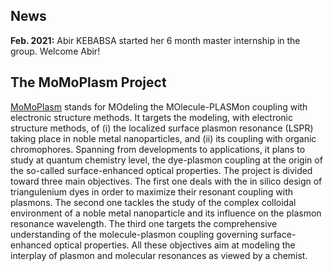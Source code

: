## News

**Feb. 2021:** Abir KEBABSA started her 6 month master internship in the group. Welcome Abir!


## The MoMoPlasm Project

[MoMoPlasm](https://anr.fr/Projet-ANR-21-CE29-0003) stands for MOdeling the MOlecule-PLASMon coupling with electronic structure methods. It targets the modeling, with electronic structure methods, of (i) the localized surface plasmon resonance (LSPR) taking place in noble metal nanoparticles, and (ii) its coupling with organic chromophores. Spanning from developments to applications, it plans to study at quantum chemistry level, the dye-plasmon coupling at the origin of the so-called surface-enhanced optical properties. The project is divided toward three main objectives. The first one deals with the in silico design of triangulenium dyes in order to maximize their resonant coupling with plasmons. The second one tackles the study of the complex colloidal environment of a noble metal nanoparticle and its influence on the plasmon resonance wavelength. The third one targets the comprehensive understanding of the molecule-plasmon coupling governing surface-enhanced optical properties. All these objectives aim at modeling the interplay of plasmon and molecular resonances as viewed by a chemist. 

<!--
## Welcome to GitHub Pages

You can use the [editor on GitHub](https://github.com/ANRMoMoPlasm/ANRMoMoPlasm/edit/gh-pages/index.md) to maintain and preview the content for your website in Markdown files.

Whenever you commit to this repository, GitHub Pages will run [Jekyll](https://jekyllrb.com/) to rebuild the pages in your site, from the content in your Markdown files.

### Markdown

Markdown is a lightweight and easy-to-use syntax for styling your writing. It includes conventions for

```markdown
Syntax highlighted code block

# Header 1
## Header 2
### Header 3

- Bulleted
- List

1. Numbered
2. List

**Bold** and _Italic_ and `Code` text

[Link](url) and ![Image](src)
```

For more details see [Basic writing and formatting syntax](https://docs.github.com/en/github/writing-on-github/getting-started-with-writing-and-formatting-on-github/basic-writing-and-formatting-syntax).

### Jekyll Themes

Your Pages site will use the layout and styles from the Jekyll theme you have selected in your [repository settings](https://github.com/ANRMoMoPlasm/ANRMoMoPlasm/settings/pages). The name of this theme is saved in the Jekyll `_config.yml` configuration file.

### Support or Contact

Having trouble with Pages? Check out our [documentation](https://docs.github.com/categories/github-pages-basics/) or [contact support](https://support.github.com/contact) and we’ll help you sort it out.
-->
